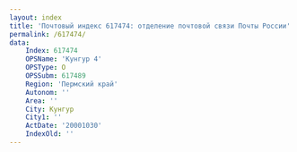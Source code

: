 ```yaml
---
layout: index
title: 'Почтовый индекс 617474: отделение почтовой связи Почты России'
permalink: /617474/
data:
    Index: 617474
    OPSName: 'Кунгур 4'
    OPSType: О
    OPSSubm: 617489
    Region: 'Пермский край'
    Autonom: ''
    Area: ''
    City: Кунгур
    City1: ''
    ActDate: '20001030'
    IndexOld: ''
---
```

